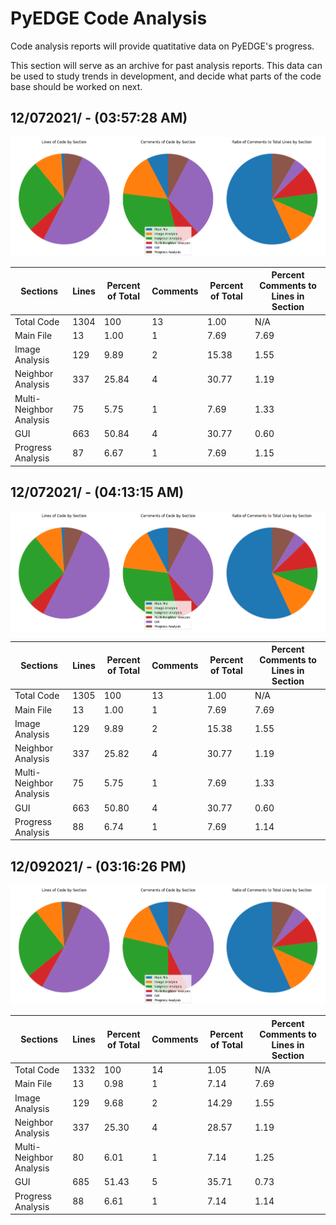 # PyEDGE Code Analysis
Code analysis reports will provide quatitative data on PyEDGE's progress.

This section will serve as an archive for past analysis reports. This data can be used to study trends in development, and decide what parts of the code base should be worked on next.

## 12/072021/ - (03:57:28 AM)
![Code Sections by Percent of Total Lines](/Code-Analysis/LinesPieChart2021_12_07-03:57:28_AM.png?raw=true)

| Sections | Lines | Percent of Total | Comments | Percent of Total | Percent Comments to Lines in Section |
| ------- | ----- | ---------------- | -------- | ---------------- | ------------------------------------ |
| Total Code | 1304 | 100 | 13 | 1.00 | N/A |
| Main File | 13 | 1.00 | 1 | 7.69 | 7.69 |
| Image Analysis | 129 | 9.89 | 2 | 15.38 | 1.55 |
| Neighbor Analysis | 337 | 25.84 | 4 | 30.77 | 1.19 |
| Multi-Neighbor Analysis | 75 | 5.75 | 1 | 7.69 | 1.33 |
| GUI | 663 | 50.84 | 4 | 30.77 | 0.60 |
| Progress Analysis | 87 | 6.67 | 1 | 7.69 | 1.15 |

## 12/072021/ - (04:13:15 AM)
![Code Sections by Percent of Total Lines](/Code-Analysis/LinesPieChart2021_12_07-04:13:15_AM.png)

| Sections | Lines | Percent of Total | Comments | Percent of Total | Percent Comments to Lines in Section |
| ------- | ----- | ---------------- | -------- | ---------------- | ------------------------------------ |
| Total Code | 1305 | 100 | 13 | 1.00 | N/A |
| Main File | 13 | 1.00 | 1 | 7.69 | 7.69 |
| Image Analysis | 129 | 9.89 | 2 | 15.38 | 1.55 |
| Neighbor Analysis | 337 | 25.82 | 4 | 30.77 | 1.19 |
| Multi-Neighbor Analysis | 75 | 5.75 | 1 | 7.69 | 1.33 |
| GUI | 663 | 50.80 | 4 | 30.77 | 0.60 |
| Progress Analysis | 88 | 6.74 | 1 | 7.69 | 1.14 |

## 12/092021/ - (03:16:26 PM)
![Code Sections by Percent of Total Lines](/Code-Analysis/LinesPieChart2021_12_09-03:16:26_PM.png)

| Sections | Lines | Percent of Total | Comments | Percent of Total | Percent Comments to Lines in Section |
| ------- | ----- | ---------------- | -------- | ---------------- | ------------------------------------ |
| Total Code | 1332 | 100 | 14 | 1.05 | N/A |
| Main File | 13 | 0.98 | 1 | 7.14 | 7.69 |
| Image Analysis | 129 | 9.68 | 2 | 14.29 | 1.55 |
| Neighbor Analysis | 337 | 25.30 | 4 | 28.57 | 1.19 |
| Multi-Neighbor Analysis | 80 | 6.01 | 1 | 7.14 | 1.25 |
| GUI | 685 | 51.43 | 5 | 35.71 | 0.73 |
| Progress Analysis | 88 | 6.61 | 1 | 7.14 | 1.14 |
